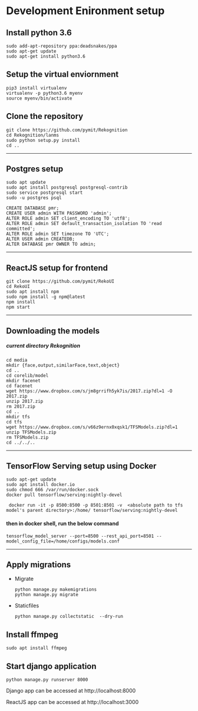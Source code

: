 # Development Enironment setup
## Install python 3.6
```
sudo add-apt-repository ppa:deadsnakes/ppa
sudo apt-get update
sudo apt-get install python3.6
```

## Setup the virtual enviornment
```
pip3 install virtualenv
virtualenv -p python3.6 myenv  
source myenv/bin/activate
```
## Clone the repository
```
git clone https://github.com/pymit/Rekognition
cd Rekognition/lanms
sudo python setup.py install
cd ..
```
***
## Postgres setup

	sudo apt update
	sudo apt install postgresql postgresql-contrib
	sudo service postgresql start
	sudo -u postgres psql

	CREATE DATABASE pmr;
	CREATE USER admin WITH PASSWORD 'admin';
	ALTER ROLE admin SET client_encoding TO 'utf8';
	ALTER ROLE admin SET default_transaction_isolation TO 'read committed';
	ALTER ROLE admin SET timezone TO 'UTC';
	ALTER USER admin CREATEDB;
	ALTER DATABASE pmr OWNER TO admin;
***

## ReactJS setup for frontend 

	git clone https://github.com/pymit/RekoUI
	cd RekoUI
	sudo apt install npm
	sudo npm install -g npm@latest
	npm install
	npm start
***

## Downloading the models
##### current directory  Rekognition

	cd media 
	mkdir {face,output,similarFace,text,object}
	cd ..
	cd corelib/model
	mkdir facenet
	cd facenet
	wget https://www.dropbox.com/s/jm8grrifh5yk7is/2017.zip?dl=1 -O 2017.zip
	unzip 2017.zip
	rm 2017.zip
	cd ..
	mkdir tfs
	cd tfs
	wget https://www.dropbox.com/s/v66z9ernx0xqsk1/TFSModels.zip?dl=1
	unzip TFSModels.zip
	rm TFSModels.zip
	cd ../../..

***
## TensorFlow Serving setup using Docker
	sudo apt-get update
	sudo apt install docker.io
	sudo chmod 666 /var/run/docker.sock
	docker pull tensorflow/serving:nightly-devel

` docker run -it -p 8500:8500 -p 8501:8501 -v  <absolute path to tfs model's parent directory>:/home/ tensorflow/serving:nightly-devel`

#### then in docker shell, run the below command

`tensorflow_model_server --port=8500 --rest_api_port=8501 --model_config_file=/home/configs/models.conf`

***

## Apply migrations 
* Migrate

    ```
    python manage.py makemigrations
    python manage.py migrate
    ```
* Staticfiles
    ```
    python manage.py collectstatic  --dry-run
    ```

## Install ffmpeg
``` 
sudo apt install ffmpeg
```

## Start django application

```
python manage.py runserver 8000
```
Django app can be accessed at http://localhost:8000

ReactJS app can be accessed at http://localhost:3000
